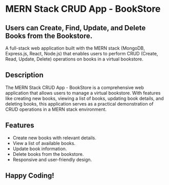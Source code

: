 # MERN Stack CRUD App - BookStore
## Users can Create, Find, Update, and Delete Books from the Bookstore.

A full-stack web application built with the MERN stack (MongoDB, Express.js, React, Node.js) that enables users to perform CRUD (Create, Read, Update, Delete) operations on books in a virtual bookstore.

## Description

The MERN Stack CRUD App - BookStore is a comprehensive web application that allows users to manage a virtual bookstore. With features like creating new books, viewing a list of books, updating book details, and deleting books, this application serves as a practical demonstration of CRUD operations in a MERN stack environment.

## Features

- Create new books with relevant details.
- View a list of available books.
- Update book information.
- Delete books from the bookstore.
- Responsive and user-friendly design.

## Happy Coding!
